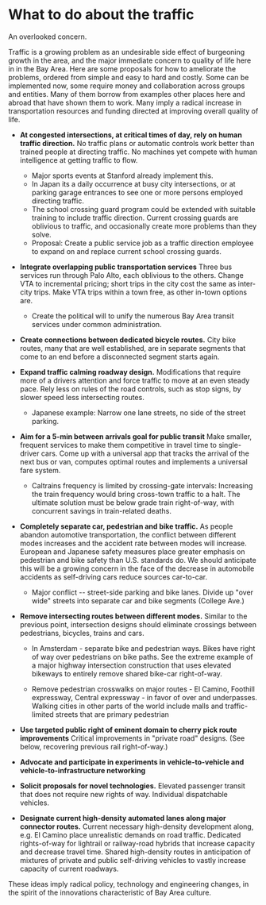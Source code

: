 # What to do about the traffic

An overlooked concern.  

Traffic is a growing problem as an undesirable side effect of burgeoning growth in the area,  and the major immediate concern to quality of life here in in the Bay Area. Here are some proposals for how to ameliorate the problems, ordered from simple and easy to hard and costly.  Some can be implemented now, some require money and collaboration across groups and entities.  Many of them borrow from examples other places here and abroad that have shown them to work. Many imply a radical increase in transportation resources and funding directed at improving overall quality of life. 

- **At congested intersections, at critical times of day, rely on human traffic direction.**   No traffic plans or automatic controls work better than trained people at directing traffic.  No machines yet compete with human intelligence at getting traffic to flow.

  - Major sports events at Stanford already implement this. 
  - In Japan its a daily occurrence at busy city intersections, or at parking garage entrances to see one or more persons employed directing traffic.
  - The school crossing guard program could be extended with suitable training to include traffic direction.   Current crossing guards are oblivious to traffic, and occasionally create more problems than they solve. 
  - Proposal: Create a public service job as a traffic direction employee to expand on and replace current school crossing guards.

- **Integrate overlapping public transportation services** Three bus services run through Palo Alto, each oblivious to the others. Change VTA to incremental pricing; short trips in the city cost the same as inter-city trips. Make VTA trips within a town free, as other in-town options are.

	- Create the political will to unify the numerous Bay Area transit services under common administration. 

- **Create connections between dedicated bicycle routes.** City bike routes, many that are well established,  are in separate segments that come to an end before a disconnected segment starts again.

- **Expand traffic calming roadway design.** Modifications that require more of a drivers attention and force traffic to move at an even steady pace.  Rely less on rules of the road controls, such as stop signs, by slower speed less intersecting routes. 

	- Japanese example: Narrow one lane streets, no side of the street parking. 

- **Aim for a 5-min between arrivals goal for public transit** Make smaller, frequent services to make them competitive in travel time to single-driver cars.  Come up with a universal app that tracks the arrival of the next bus or van, computes optimal routes and implements a universal fare system.

	- Caltrains frequency is limited by crossing-gate intervals: Increasing the train frequency would bring cross-town traffic to a halt. The ultimate solution must be below grade train right-of-way, with concurrent savings in train-related deaths. 

- **Completely separate car, pedestrian and bike traffic.** As people abandon automotive transportation, the conflict between different modes increases and the accident rate between modes will increase.  European and Japanese safety measures place greater emphasis on pedestrian and bike safety than U.S. standards do. We should anticipate this will be a growing concern in the face of the decrease in automobile accidents as self-driving cars reduce sources car-to-car.

	- Major conflict -- street-side parking and bike lanes. Divide up "over wide" streets into separate car and bike segments (College Ave.) 

- **Remove intersecting routes between different modes.** Similar to the previous point, intersection designs should eliminate crossings between pedestrians, bicycles, trains and cars. 

	- In Amsterdam - separate bike and pedestrian ways.  Bikes have right of way over pedestrians on bike paths. See the extreme example of a major highway intersection construction that uses elevated bikeways to entirely remove shared bike-car right-of-way.

	- Remove pedestrian crosswalks on major routes - El Camino, Foothill expressway, Central expressway - in favor of over and underpasses.  Walking cities in other parts of the world include malls and traffic-limited streets that are primary pedestrian 

- **Use targeted public right of eminent domain to cherry pick route improvements**  Critical improvements in "private road" designs.  (See below, recovering previous rail right-of-way.)

- **Advocate and participate in experiments in vehicle-to-vehicle and vehicle-to-infrastructure networking**

- **Solicit proposals for novel technologies.**   Elevated passenger transit that does not require new rights of way.  Individual dispatchable vehicles. 

- **Designate current high-density automated lanes along major connector routes.**  Current necessary high-density development along, e.g. El Camino place unrealistic demands on road traffic.  Dedicated rights-of-way for lightrail or railway-road hybrids that increase capacity and decrease travel time.  Shared high-density routes in anticipation of mixtures of private and public self-driving vehicles to vastly increase capacity of current roadways. 

These ideas imply radical policy, technology and engineering changes, in the spirit of the innovations characteristic of Bay Area culture. 